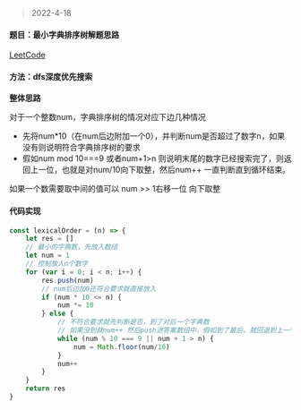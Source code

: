 > 2022-4-18
#### 题目：最小字典排序树解题思路

[LeetCode](https://leetcode-cn.com/problems/lexicographical-numbers/)

#### 方法：dfs深度优先搜索

**整体思路**

对于一个整数num，字典排序树的情况对应下边几种情况

- 先将num*10（在num后边附加一个0），并判断num是否超过了数字n，如果没有则说明符合字典排序树的要求
- 假如num mod 10===9 或者num+1>n 则说明末尾的数字已经搜索完了，则返回上一位，也就是对num/10向下取整，然后num++ 一直判断直到循环结束。

如果一个数需要取中间的值可以 num >> 1右移一位 向下取整
#### 代码实现
```javascript
const lexicalOrder = (n) => {
    let res = []
    // 最小的字典数，先放入数组
    let num = 1
    // 控制放入n个数字
    for (var i = 0; i < n; i++) {
        res.push(num)
        // num后边加0还符合要求就直接放入
        if (num * 10 <= n) {
            num *= 10
        } else {
            // 不符合要求就先判断是否，到了对后一个字典数
            // 如果没到就num++ 然后push进答案数组中，假如到了最后，就回退到上一个数字. 比如n=120 此时num=109 则需要让num变成11、或者n=123此时num=123 则需要让num=13
            while (num % 10 === 9 || num + 1 > n) {
                num = Math.floor(num/10)    
            }
            num++
        }
    }
    return res
}
```
